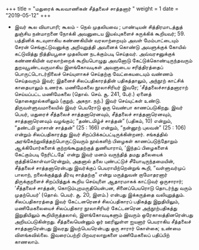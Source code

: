 ﻿+++
title = "மதுரைக் கூலவாணிகன் சீத்தலைச் சாத்தனார்  "
weight = 1
date = "2019-05-12"
+++


-  இவர் கூல வியாபாரி; கூலம் - நெல் முதலியவை ; பாண்டியன் சித்திரமாடத்துத் துஞ்சிய நன்மாறனை நோக்கி அவனுடைய இயல்புகளைச் சுருக்கிக் கூறியவர்; 59. பத்தினிக் கடவுளாகிய கண்ணகியின் வரலாற்றையும் அவள் மேம்பாட்டையும் சேரன் செங்குட்டுவனுக்கு அறிவுறுத்தி அவனைக் கொண்டு அவளுக்குக் கோயில் கட்டுவித்து நித்தியபூசை முதலியன நடக்கும்படி செய்தவர். அவ்வரசனுக்குக் கண்ணகியின் வரலாற்றைக் கூறியபொழுது அவனோடு கேட்டுக்கொண்டிருந்தவரும் துறவுபூண்டவருமாகிய  இளங்கோவடிகள் அவளுடைய சரித்திரத்தைப் பொருட்டொடர்நிலைச் செய்யுளாகச் செய்தற்கு வேட்கையடையும் வண்ணம் செய்தவரும் இவர்; இதனைச் சிலப்பதிகாரத்தின் பதிகத்தாலும், அந்நூற் காட்சிக் காதையாலும் உணர்க. மணிமேகலை நூலாசிரியர் இவரே; ‘சீத்தலைச்சாத்தனாராற் செய்யப்பட்ட மணிமேகலை (தொல். செய். சூ. 241, பேர்.)  ஏனைத் தொகைநூல்களிலும் (குறுந். அகநா. நற்.)  இவர் செய்யுட்கள் உண்டு. திருவள்ளுவமாலையில் இவர் பெயரோடு ஒரு வெண்பா காணப்படுகிறது. இவர் பெயர், மதுரைச் சீத்தலைச் சாத்தனாரெனவும், சீத்தலைச் சாத்தனாரெனவும், சாத்தனாரெனவும் வழங்கும்; “தண்டமிழ்ச் சாத்தன்” (பதிகம், 10)  என்றும், “தண்டமி ழாசான் சாத்தன்” (25 : 166)  என்றும், “நன்னூற் புலவன்” (25 : 106)  என்றும்  சிலப்பதிகாரத்து இவர் சிறப்பிக்கப்பட்டிருக்கின்றனர். சங்கத்தில் அரங்கேற்றுவித்தற்பொருட்டுவரும் நூல்களிற் பிழைகள் காணப்படுந்தோறும் ஆக்கியோர்களைக் குற்றங்கூறுதற்குத் துணியாராய், ‘இந்தப் பிழைகளைக் கேட்கும்படி நேரிட்டதே’ என்று இவர் மனம் வருந்தித் தமது தலையைக் குத்திக்கொள்வாரென்றும், அதனால் தலை புண்பட்டுச் சீயோடிருந்தமையின், சீத்தலைச் சாத்தனாரென்பது இவர்க்குப் பெயராயிற்றென்றுங் கூறி, “வள்ளுவர்முப் பாலாற், றலைக்குத்துத் தீர்வு சாத்தற்கு” என்று  மருத்துவன் றாமோதரனார் திருக்குறளைச் சிறப்பித்துக் கூறிய செய்யுளை ஆதாரமாகக் காட்டுவர் ஒருசாரார்; ‘சீத்தலைச் சாத்தன், கொடும்புறமருதியென்பன, சினைப்பெயரொடு தொடர்ந்து வரும் முதற்பெயர்’ (தொல். பெயர். சூ. 20,  இளம்.)  என்பது இக்கருத்தை வலியுறுத்தும். சிலப்பதிகாரத்தை இவர் கேட்டனரெனச் சிலப்பதிகாரப் பதிகத்து இறுதியிலும், மணிமேகலையைச் சிலப்பதிகார நூலாசிரியர் கேட்டனரென அந்நூற்பதிகத்து இறுதியிலும் கூறியிருத்தலால், இளங்கோவடிகளும் இவரும் ஒரேகாலத்தினரென்பது அறியப்படுகின்றது. சீத்தலையென்னும் ஓர் ஊரிலுள்ள ஐயனார் பெயராகிய சீத்தலைச் சாத்தனாரென்பது இவரது இயற்பெயரென்பது ஒரு சாரார் கொள்கை; உண்மை விளங்கவில்லை. இவரைப்பற்றி பிறவரலாறுகளை  மணிமேகலைப் பதிப்பிற் காணலாம். 
  

